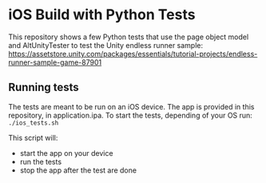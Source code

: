 # iOS Build with Python Tests

This repository shows a few Python tests that use the page object model and AltUnityTester to test the Unity endless runner sample:
https://assetstore.unity.com/packages/essentials/tutorial-projects/endless-runner-sample-game-87901

## Running tests

The tests are meant to be run on an iOS device. The app is provided in this repository, in application.ipa.
To start the tests, depending of your OS run:
`./ios_tests.sh`


This script will:

- start the app on your device
- run the tests
- stop the app after the test are done
